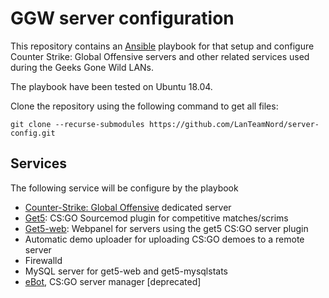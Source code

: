 # GGW server configuration

This repository contains an [Ansible](https://www.ansible.com/) playbook for that setup and configure Counter Strike: Global Offensive servers and other related services used during the Geeks Gone Wild LANs.

The playbook have been tested on Ubuntu 18.04.

Clone the repository using the following command to get all files:
```
git clone --recurse-submodules https://github.com/LanTeamNord/server-config.git
```

## Services

The following service will be configure by the playbook

 - [Counter-Strike: Global Offensive](https://store.steampowered.com/app/730/CounterStrike_Global_Offensive/) dedicated server
 - [Get5](https://github.com/splewis/get5): CS:GO Sourcemod plugin for competitive matches/scrims
 - [Get5-web](https://github.com/PhlexPlexico/get5-web/): Webpanel for servers using the get5 CS:GO server plugin
 - Automatic demo uploader for uploading CS:GO demoes to a remote server
 - Firewalld
 - MySQL server for get5-web and get5-mysqlstats
 - [eBot](https://github.com/deStrO/eBot-CSGO), CS:GO server manager [deprecated]
